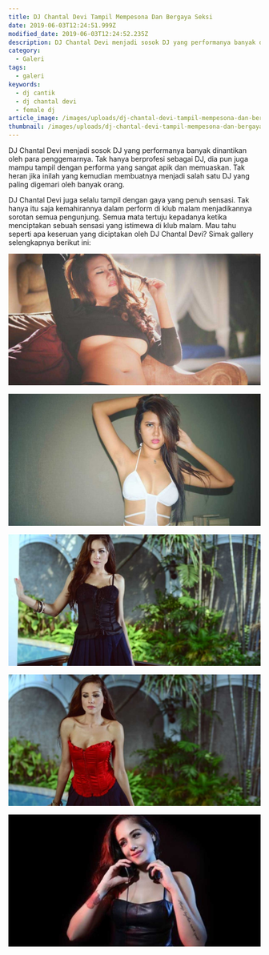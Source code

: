 ```yaml
---
title: DJ Chantal Devi Tampil Mempesona Dan Bergaya Seksi
date: 2019-06-03T12:24:51.999Z
modified_date: 2019-06-03T12:24:52.235Z
description: DJ Chantal Devi menjadi sosok DJ yang performanya banyak dinantikan oleh para penggemarnya. Tak hanya berprofesi sebagai DJ,
category:
  - Galeri
tags:
  - galeri
keywords:
  - dj cantik
  - dj chantal devi
  - female dj
article_image: /images/uploads/dj-chantal-devi-tampil-mempesona-dan-bergaya-seksi-5.jpg
thumbnail: /images/uploads/dj-chantal-devi-tampil-mempesona-dan-bergaya-seksi-5-011.jpg
---
```

DJ Chantal Devi menjadi sosok DJ yang performanya banyak dinantikan oleh para penggemarnya. Tak hanya berprofesi sebagai DJ, dia pun juga mampu tampil dengan performa yang sangat apik dan memuaskan. Tak heran jika inilah yang kemudian membuatnya menjadi salah satu DJ yang paling digemari oleh banyak orang.

DJ Chantal Devi juga selalu tampil dengan gaya yang penuh sensasi. Tak hanya itu saja kemahirannya dalam perform di klub malam menjadikannya sorotan semua pengunjung. Semua mata tertuju kepadanya ketika menciptakan sebuah sensasi yang istimewa di klub malam. Mau tahu seperti apa keseruan yang diciptakan oleh DJ Chantal Devi? Simak gallery selengkapnya berikut ini:

![DJ Chantal Devi Tampil Mempesona Dan Bergaya Seksi](/images/uploads/dj-chantal-devi-tampil-mempesona-dan-bergaya-seksi-5.jpg)

![DJ Chantal Devi Tampil Mempesona Dan Bergaya Seksi](/images/uploads/dj-chantal-devi-tampil-mempesona-dan-bergaya-seksi-4.jpg)

![DJ Chantal Devi Tampil Mempesona Dan Bergaya Seksi](/images/uploads/dj-chantal-devi-tampil-mempesona-dan-bergaya-seksi-3.jpg)

![DJ Chantal Devi Tampil Mempesona Dan Bergaya Seksi](/images/uploads/dj-chantal-devi-tampil-mempesona-dan-bergaya-seksi-1.jpg)

![DJ Chantal Devi Tampil Mempesona Dan Bergaya Seksi](/images/uploads/dj-chantal-devi-tampil-mempesona-dan-bergaya-seksi-2.jpg)
